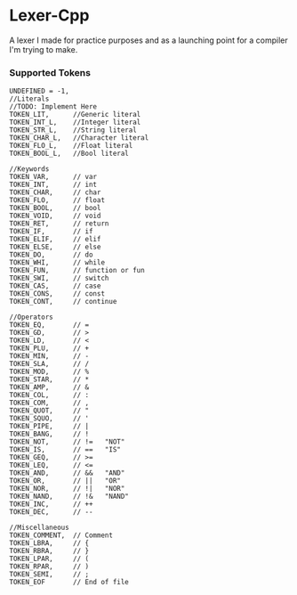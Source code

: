 # Lexer-Cpp
A lexer I made for practice purposes and as a launching point for a compiler I'm trying to make.

### Supported Tokens

    UNDEFINED = -1,
    //Literals
    //TODO: Implement Here
    TOKEN_LIT,      //Generic literal
    TOKEN_INT_L,    //Integer literal
    TOKEN_STR_L,    //String literal
    TOKEN_CHAR_L,   //Character literal
    TOKEN_FLO_L,    //Float literal
    TOKEN_BOOL_L,   //Bool literal

    //Keywords
    TOKEN_VAR,      // var
    TOKEN_INT,      // int
    TOKEN_CHAR,     // char
    TOKEN_FLO,      // float
    TOKEN_BOOL,     // bool
    TOKEN_VOID,     // void
    TOKEN_RET,      // return
    TOKEN_IF,       // if
    TOKEN_ELIF,     // elif
    TOKEN_ELSE,     // else
    TOKEN_DO,       // do
    TOKEN_WHI,      // while
    TOKEN_FUN,      // function or fun
    TOKEN_SWI,      // switch
    TOKEN_CAS,      // case
    TOKEN_CONS,     // const
    TOKEN_CONT,     // continue

    //Operators
    TOKEN_EQ,       // =
    TOKEN_GD,       // >
    TOKEN_LD,       // <
    TOKEN_PLU,      // +
    TOKEN_MIN,      // -
    TOKEN_SLA,      // /
    TOKEN_MOD,      // %
    TOKEN_STAR,     // *
    TOKEN_AMP,      // &
    TOKEN_COL,      // :
    TOKEN_COM,      // ,
    TOKEN_QUOT,     // "
    TOKEN_SQUO,     // '
    TOKEN_PIPE,     // |
    TOKEN_BANG,     // !
    TOKEN_NOT,      // !=   "NOT"
    TOKEN_IS,       // ==   "IS"
    TOKEN_GEQ,      // >=
    TOKEN_LEQ,      // <=
    TOKEN_AND,      // &&   "AND"
    TOKEN_OR,       // ||   "OR"
    TOKEN_NOR,      // !|   "NOR"
    TOKEN_NAND,     // !&   "NAND"
    TOKEN_INC,      // ++
    TOKEN_DEC,      // --

    //Miscellaneous
    TOKEN_COMMENT,  // Comment
    TOKEN_LBRA,     // {
    TOKEN_RBRA,     // }
    TOKEN_LPAR,     // (
    TOKEN_RPAR,     // )
    TOKEN_SEMI,     // ;
    TOKEN_EOF       // End of file
